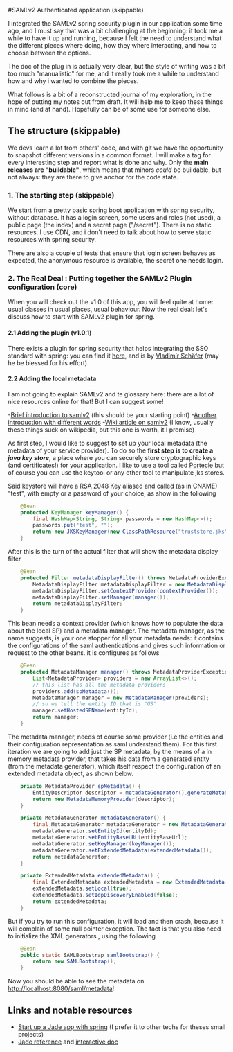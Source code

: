 #SAMLv2 Authenticated application (skippable)

I integrated the SAMLv2 spring security plugin in our application some time ago, 
and I must say that was a bit challenging at the beginning: it took me a while 
to have it up and running, because I felt the need to understand what the different pieces
where doing, how they where interacting, and how to choose between the options.

The doc of the plug in is actually very clear, but the style of writing was a bit
too much "manualistic" for me, and it really took me a while to understand how and
why i wanted to combine the pieces.

What follows is a bit of a reconstructed journal of my exploration, in the hope of
putting my notes out from draft. It will help me to keep these things in mind 
(and at hand). Hopefully can be of some use for someone else.

## The structure (skippable)

We devs learn a lot from others' code, and with git we have the opportunity to snapshot
different versions in a common format. I will make a tag for every interesting step
and report what is done and why. Only the **main releases are "buildable"**, which means that 
minors _could_ be buildable, but not always: they are there to give anchor for the code state.

### 1. The starting step (skippable)

We start from a pretty basic spring boot application with spring security, without database.
It has a login screen, some users and roles (not used), a public page (the index) 
and a secret page ("/secret"). There is no static resources. I use CDN, and i don't
need to talk about how to serve static resources with spring security.

There are also a couple of tests that ensure that login screen behaves as expected, 
the anonymous resource is available, the secret one needs login.

### 2. The Real Deal : Putting together the SAMLv2 Plugin configuration (core)

When you will check out the v1.0 of this app, you will feel quite at home: usual classes in usual places, usual behaviour. Now the real
deal: let's discuss how to start with SAMLv2 plugin for spring.

#### 2.1 Adding the plugin (v1.0.1)

There exists a plugin for spring security that helps integrating the SSO standard
with spring: you can find it [here](https://projects.spring.io/spring-security-saml/),
and is by [Vladimír Schäfer](mailto:vladimir.schafer@gmail.com) (may he be blessed
for his effort). 

#### 2.2 Adding the local metadata

I am not going to explain SAMLv2 and te glossary here: 
there are a lot of nice resources online for that! But I can suggest some!

-[Brief introduction to samlv2](https://auth0.com/blog/how-saml-authentication-works/) (this should be your starting point)
-[Another introduction with different words](https://developers.onelogin.com/saml)
-[Wiki article on samlv2](https://en.wikipedia.org/wiki/SAML_2.0) (I know, usually these things suck on wikipedia, but this one is worth, it I promise)


As first step, I would like to suggest to set up your local metadata 
(the metadata of your service provider). To do so the **first step is
to create a _java key store_**, a place where you can securely store cryptographic
keys (and certificates!) for your application. I like to use a tool called [Portecle](http://portecle.sourceforge.net/)
but of course you can use the keytool or any other tool to manipulate jks stores.

Said keystore will have a RSA 2048 Key aliased and called (as in CNAME) "test", with empty or a password of your choice,
as show in the following
```java
    @Bean
    protected KeyManager keyManager() {
        final HashMap<String, String> passwords = new HashMap<>();
        passwords.put("test", "");
        return new JKSKeyManager(new ClassPathResource("truststore.jks"), null, passwords, "test");
    }

```


After this is the turn of the actual filter that will show the metadata display filter
```java
    @Bean
    protected Filter metadataDisplayFilter() throws MetadataProviderException {
        MetadataDisplayFilter metadataDisplayFilter = new MetadataDisplayFilter();
        metadataDisplayFilter.setContextProvider(contextProvider());
        metadataDisplayFilter.setManager(manager());
        return metadataDisplayFilter;
    }
```
This bean needs a context provider (which knows how to populate the data about the local SP) and a metadata manager. The metadata manager,
as the name suggests, is your one stopper for all your metadata needs: it contains the configurations of the saml authentications and gives
such information or request to the other beans. it is configures as follows

```java
    @Bean
    protected MetadataManager manager() throws MetadataProviderException {
        List<MetadataProvider> providers = new ArrayList<>();
        // this list has all the metadata providers 
        providers.add(spMetadata());
        MetadataManager manager = new MetadataManager(providers);
        // so we tell the entity ID that is "US"
        manager.setHostedSPName(entityId);
        return manager;
    }
```

The metadata manager, needs of course some provider (i.e the entities and their configuration representation as saml understand them).
For this first iteration we are going to add just the SP metadata, by the means of a in memory metadata provider, that takes his data from a 
generated entity (from the metadata generator), which itself respect the configuration of an extended metadata object, as shown below.

```java
    private MetadataProvider spMetadata() {
        EntityDescriptor descriptor = metadataGenerator().generateMetadata();
        return new MetadataMemoryProvider(descriptor);
    }

    private MetadataGenerator metadataGenerator() {
        final MetadataGenerator metadataGenerator = new MetadataGenerator();
        metadataGenerator.setEntityId(entityId);
        metadataGenerator.setEntityBaseURL(entityBaseUrl);
        metadataGenerator.setKeyManager(keyManager());
        metadataGenerator.setExtendedMetadata(extendedMetadata());
        return metadataGenerator;
    }

    private ExtendedMetadata extendedMetadata() {
        final ExtendedMetadata extendedMetadata = new ExtendedMetadata();
        extendedMetadata.setLocal(true);
        extendedMetadata.setIdpDiscoveryEnabled(false);
        return extendedMetadata;
    }

```

But if you try to run this configuration, it will load and then crash, because it will complain of some null pointer exception. The fact is that you also 
need to initialize the XML generators , using the following 

```java
    @Bean
    public static SAMLBootstrap samlBootstrap() {
        return new SAMLBootstrap();
    }

```

Now you should be able to see the metadata on [http://localhost:8080/saml/metadata](http://localhost:8080/saml/metadata)!

## Links and notable resources

- [Start up a Jade app with spring](http://josdem.io/techtalk/spring/spring_boot_jade/) (I prefer it to other techs for theses small projects)
- [Jade reference](http://jade-lang.com/reference) and [interactive doc](https://naltatis.github.io/jade-syntax-docs/)
